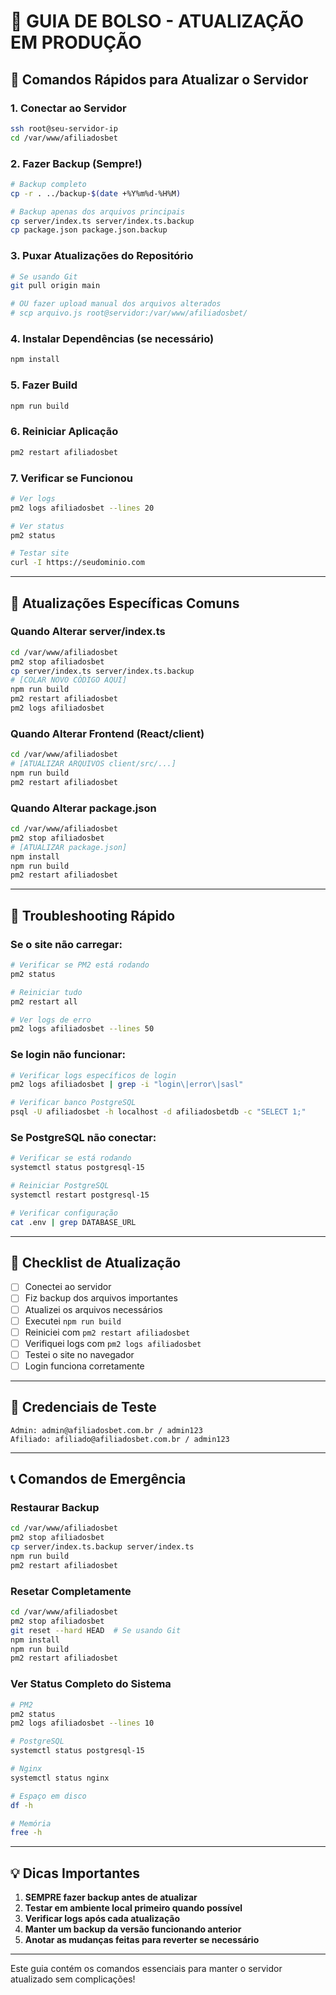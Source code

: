 # 📘 GUIA DE BOLSO - ATUALIZAÇÃO EM PRODUÇÃO

## 🚀 Comandos Rápidos para Atualizar o Servidor

### 1. Conectar ao Servidor
```bash
ssh root@seu-servidor-ip
cd /var/www/afiliadosbet
```

### 2. Fazer Backup (Sempre!)
```bash
# Backup completo
cp -r . ../backup-$(date +%Y%m%d-%H%M)

# Backup apenas dos arquivos principais
cp server/index.ts server/index.ts.backup
cp package.json package.json.backup
```

### 3. Puxar Atualizações do Repositório
```bash
# Se usando Git
git pull origin main

# OU fazer upload manual dos arquivos alterados
# scp arquivo.js root@servidor:/var/www/afiliadosbet/
```

### 4. Instalar Dependências (se necessário)
```bash
npm install
```

### 5. Fazer Build
```bash
npm run build
```

### 6. Reiniciar Aplicação
```bash
pm2 restart afiliadosbet
```

### 7. Verificar se Funcionou
```bash
# Ver logs
pm2 logs afiliadosbet --lines 20

# Ver status
pm2 status

# Testar site
curl -I https://seudominio.com
```

---

## 🔧 Atualizações Específicas Comuns

### Quando Alterar server/index.ts
```bash
cd /var/www/afiliadosbet
pm2 stop afiliadosbet
cp server/index.ts server/index.ts.backup
# [COLAR NOVO CÓDIGO AQUI]
npm run build
pm2 restart afiliadosbet
pm2 logs afiliadosbet
```

### Quando Alterar Frontend (React/client)
```bash
cd /var/www/afiliadosbet
# [ATUALIZAR ARQUIVOS client/src/...]
npm run build
pm2 restart afiliadosbet
```

### Quando Alterar package.json
```bash
cd /var/www/afiliadosbet
pm2 stop afiliadosbet
# [ATUALIZAR package.json]
npm install
npm run build
pm2 restart afiliadosbet
```

---

## 🚨 Troubleshooting Rápido

### Se o site não carregar:
```bash
# Verificar se PM2 está rodando
pm2 status

# Reiniciar tudo
pm2 restart all

# Ver logs de erro
pm2 logs afiliadosbet --lines 50
```

### Se login não funcionar:
```bash
# Verificar logs específicos de login
pm2 logs afiliadosbet | grep -i "login\|error\|sasl"

# Verificar banco PostgreSQL
psql -U afiliadosbet -h localhost -d afiliadosbetdb -c "SELECT 1;"
```

### Se PostgreSQL não conectar:
```bash
# Verificar se está rodando
systemctl status postgresql-15

# Reiniciar PostgreSQL
systemctl restart postgresql-15

# Verificar configuração
cat .env | grep DATABASE_URL
```

---

## 📝 Checklist de Atualização

- [ ] Conectei ao servidor
- [ ] Fiz backup dos arquivos importantes
- [ ] Atualizei os arquivos necessários
- [ ] Executei `npm run build`
- [ ] Reiniciei com `pm2 restart afiliadosbet`
- [ ] Verifiquei logs com `pm2 logs afiliadosbet`
- [ ] Testei o site no navegador
- [ ] Login funciona corretamente

---

## 🔑 Credenciais de Teste
```
Admin: admin@afiliadosbet.com.br / admin123
Afiliado: afiliado@afiliadosbet.com.br / admin123
```

---

## 📞 Comandos de Emergência

### Restaurar Backup
```bash
cd /var/www/afiliadosbet
pm2 stop afiliadosbet
cp server/index.ts.backup server/index.ts
npm run build
pm2 restart afiliadosbet
```

### Resetar Completamente
```bash
cd /var/www/afiliadosbet
pm2 stop afiliadosbet
git reset --hard HEAD  # Se usando Git
npm install
npm run build
pm2 restart afiliadosbet
```

### Ver Status Completo do Sistema
```bash
# PM2
pm2 status
pm2 logs afiliadosbet --lines 10

# PostgreSQL
systemctl status postgresql-15

# Nginx
systemctl status nginx

# Espaço em disco
df -h

# Memória
free -h
```

---

## 💡 Dicas Importantes

1. **SEMPRE fazer backup antes de atualizar**
2. **Testar em ambiente local primeiro quando possível**
3. **Verificar logs após cada atualização**
4. **Manter um backup da versão funcionando anterior**
5. **Anotar as mudanças feitas para reverter se necessário**

---

Este guia contém os comandos essenciais para manter o servidor atualizado sem complicações!